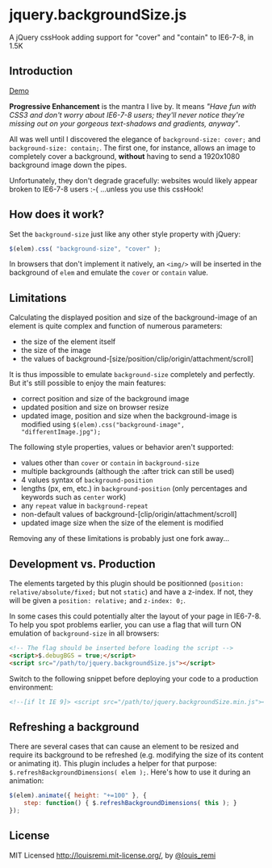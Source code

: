 jquery.backgroundSize.js
========================

A jQuery cssHook adding support for "cover" and "contain" to IE6-7-8, in 1.5K

Introduction
------------

[Demo](http://louisremi.github.com/jquery.backgroundSize.js/demo/)

**Progressive Enhancement** is the mantra I live by. It means *"Have fun with CSS3 and don't worry about IE6-7-8 users; they'll never notice they're missing out on your gorgeous text-shadows and gradients, anyway"*.

All was well until I discovered the elegance of `background-size: cover;` and `background-size: contain;`.
The first one, for instance, allows an image to completely cover a background, 
**without** having to send a 1920x1080 background image down the pipes.

Unfortunately, they don't degrade gracefully: websites would likely appear broken to IE6-7-8 users :-( 
...unless you use this cssHook!

How does it work?
-----------------

Set the `background-size` just like any other style property with jQuery:

```javascript
$(elem).css( "background-size", "cover" );
```

In browsers that don't implement it natively, an `<img/>` will be inserted in the background of `elem` and emulate the `cover` or `contain` value.

Limitations
-----------

Calculating the displayed position and size of the background-image of an element is quite complex and function of numerous parameters:  
- the size of the element itself  
- the size of the image  
- the values of background-[size/position/clip/origin/attachment/scroll]

It is thus impossible to emulate `background-size` completely and perfectly. But it's still possible to enjoy the main features:  
- correct position and size of the background image  
- updated position and size on browser resize  
- updated image, position and size when the background-image is modified using `$(elem).css("background-image", "differentImage.jpg");`

The following style properties, values or behavior aren't supported:  
- values other than `cover` or `contain` in `background-size`  
- multiple backgrounds (although the :after trick can still be used)  
- 4 values syntax of `background-position`  
- lengths (px, em, etc.) in `background-position` (only percentages and keywords such as `center` work)  
- any `repeat` value in `background-repeat`  
- non-default values of background-[clip/origin/attachment/scroll]  
- updated image size when the size of the element is modified

Removing any of these limitations is probably just one fork away...

Development vs. Production
--------------------------

The elements targeted by this plugin should be positionned (`position: relative/absolute/fixed;` but not `static`) and have a z-index. 
If not, they will be given a `position: relative;` and `z-index: 0;`.

In some cases this could potentially alter the layout of your page in IE6-7-8.
To help you spot problems earlier, you can use a flag that will turn ON emulation of `background-size` in all browsers:

```html
<!-- The flag should be inserted before loading the script -->
<script>$.debugBGS = true;</script>
<script src="/path/to/jquery.backgroundSize.js"></script>
```

Switch to the following snippet before deploying your code to a production environment:

```html
<!--[if lt IE 9]> <script src="/path/to/jquery.backgroundSize.min.js"></script> <![endif]-->
```

Refreshing a background
-----------------------

There are several cases that can cause an element to be resized and require its background to be refreshed
(e.g. modifying the size of its content or animating it).
This plugin includes a helper for that purpose: `$.refreshBackgroundDimensions( elem );`. Here's how to use it during an animation:

```javascript
$(elem).animate({ height: "+=100" }, {
	step: function() { $.refreshBackgroundDimensions( this ); }
});
```

License
-----------------

MIT Licensed http://louisremi.mit-license.org/, by [@louis_remi](http://twitter.com/louis_remi)
